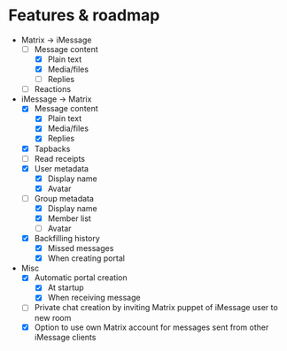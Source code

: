 # Features & roadmap
* Matrix → iMessage
  * [ ] Message content
    * [x] Plain text
    * [x] Media/files
    * [ ] Replies
  * [ ] Reactions
* iMessage → Matrix
  * [x] Message content
    * [x] Plain text
    * [x] Media/files
    * [x] Replies
  * [x] Tapbacks
  * [ ] Read receipts
  * [x] User metadata
    * [x] Display name
    * [x] Avatar
  * [ ] Group metadata
    * [x] Display name
    * [x] Member list
    * [ ] Avatar
  * [x] Backfilling history
    * [x] Missed messages
    * [x] When creating portal
* Misc
  * [x] Automatic portal creation
    * [x] At startup
    * [x] When receiving message
  * [ ] Private chat creation by inviting Matrix puppet of iMessage user to new room
  * [x] Option to use own Matrix account for messages sent from other iMessage clients
